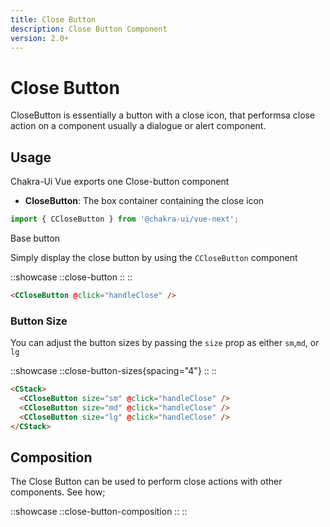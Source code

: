 ```yaml
---
title: Close Button
description: Close Button Component
version: 2.0+
---
```


# Close Button

CloseButton is essentially a button with a close icon, that performsa close action on a component usually a dialogue or alert component.

## Usage

Chakra-Ui Vue exports one Close-button component

- **CloseButton**: The box container containing the close icon

```js
import { CCloseButton } from '@chakra-ui/vue-next';
```

Base button

Simply display the close button by using the `CCloseButton` component

::showcase
::close-button
::
::

```html
<CCloseButton @click="handleClose" />
```

### Button Size

You can adjust the button sizes by passing the `size` prop as either `sm`,`md`, or `lg`

::showcase
::close-button-sizes{spacing="4"}
::
::

```html
<CStack>
  <CCloseButton size="sm" @click="handleClose" />
  <CCloseButton size="md" @click="handleClose" />
  <CCloseButton size="lg" @click="handleClose" />
</CStack>
```

## Composition

The Close Button can be used to perform close actions with other components. See how;

::showcase
::close-button-composition
::
::
